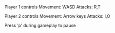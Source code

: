 Player 1 controls
Movement: WASD
Attacks: R,T

Player 2 controls
Movement: Arrow keys
Attacks: I,O

Press 'p' during gameplay to pause